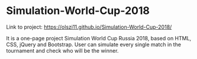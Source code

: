 # Simulation-World-Cup-2018

Link to project: https://olszi11.github.io/Simulation-World-Cup-2018/

It is a one-page project Simulation World Cup Russia 2018, based on HTML, CSS, jQuery and Bootstrap. User can simulate every single match in the tournament and check who will be the winner.
